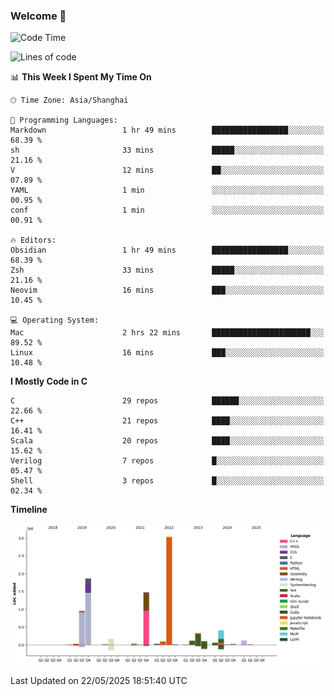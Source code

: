 ### Welcome 👋

<!--START_SECTION:waka-->
![Code Time](http://img.shields.io/badge/Code%20Time-2%2C036%20hrs%2030%20mins-blue)

![Lines of code](https://img.shields.io/badge/From%20Hello%20World%20I%27ve%20Written-8.9%20million%20lines%20of%20code-blue)

📊 **This Week I Spent My Time On** 

```text
🕑︎ Time Zone: Asia/Shanghai

💬 Programming Languages: 
Markdown                 1 hr 49 mins        █████████████████░░░░░░░░   68.39 % 
sh                       33 mins             █████░░░░░░░░░░░░░░░░░░░░   21.16 % 
V                        12 mins             ██░░░░░░░░░░░░░░░░░░░░░░░   07.89 % 
YAML                     1 min               ░░░░░░░░░░░░░░░░░░░░░░░░░   00.95 % 
conf                     1 min               ░░░░░░░░░░░░░░░░░░░░░░░░░   00.91 % 

🔥 Editors: 
Obsidian                 1 hr 49 mins        █████████████████░░░░░░░░   68.39 % 
Zsh                      33 mins             █████░░░░░░░░░░░░░░░░░░░░   21.16 % 
Neovim                   16 mins             ███░░░░░░░░░░░░░░░░░░░░░░   10.45 % 

💻 Operating System: 
Mac                      2 hrs 22 mins       ██████████████████████░░░   89.52 % 
Linux                    16 mins             ███░░░░░░░░░░░░░░░░░░░░░░   10.48 % 
```

**I Mostly Code in C** 

```text
C                        29 repos            ██████░░░░░░░░░░░░░░░░░░░   22.66 % 
C++                      21 repos            ████░░░░░░░░░░░░░░░░░░░░░   16.41 % 
Scala                    20 repos            ████░░░░░░░░░░░░░░░░░░░░░   15.62 % 
Verilog                  7 repos             █░░░░░░░░░░░░░░░░░░░░░░░░   05.47 % 
Shell                    3 repos             █░░░░░░░░░░░░░░░░░░░░░░░░   02.34 % 
```



**Timeline**

![Lines of Code chart](https://raw.githubusercontent.com/Bohan-hu/Bohan-hu/master/assets/bar_graph.png)


 Last Updated on 22/05/2025 18:51:40 UTC
<!--END_SECTION:waka-->



